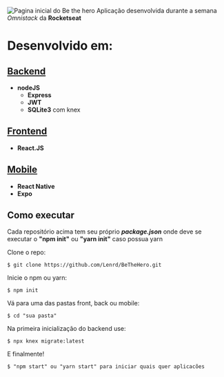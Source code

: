 

![Pagina inicial do Be the hero](https://i.imgur.com/NIiSknj.jpg)
Aplicação desenvolvida durante a semana _Omnistack_ da **Rocketseat**

# Desenvolvido em:
## [Backend](https://github.com/Lenrd/BeTheHero/tree/master/backend)
   * __nodeJS__
      * __Express__
      * __JWT__
      * __SQLite3__ com knex

## [Frontend](https://github.com/Lenrd/BeTheHero/tree/master/frontend)
   * __React.JS__

## [Mobile](https://github.com/Lenrd/BeTheHero/tree/master/mobile)
   * __React Native__
   * __Expo__
   
   
## Como executar
Cada repositório  acima tem seu próprio __*package.json*__ onde deve se executar o __"npm init"__ ou __"yarn init"__ caso possua yarn

Clone o repo:

```
$ git clone https://github.com/Lenrd/BeTheHero.git
```

Inicie o npm ou yarn: 
```
$ npm init
```

Vá para uma das pastas front, back ou mobile:
```
$ cd "sua pasta"
```
Na primeira inicialização do backend use:

```
$ npx knex migrate:latest
```

E finalmente!

```
$ "npm start" ou "yarn start" para iniciar quais quer aplicacões 
```
